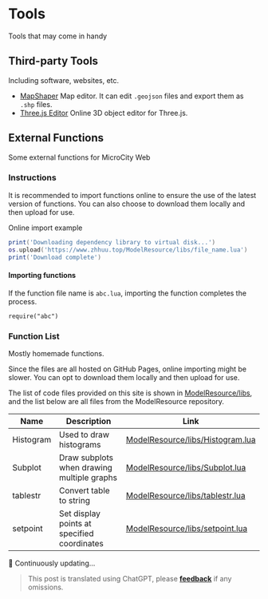 # Tools
Tools that may come in handy

## Third-party Tools
Including software, websites, etc.

- [MapShaper](https://mapshaper.org/) Map editor. It can edit `.geojson` files and export them as `.shp` files.
- [Three.js Editor](https://threejs.org/editor/) Online 3D object editor for Three.js.

## External Functions
Some external functions for MicroCity Web

### Instructions

It is recommended to import functions online to ensure the use of the latest version of functions. You can also choose to download them locally and then upload for use.

Online import example
```lua
print('Downloading dependency library to virtual disk...')
os.upload('https://www.zhhuu.top/ModelResource/libs/file_name.lua')
print('Download complete')
```

#### Importing functions

If the function file name is `abc.lua`, importing the function completes the process.
```lua:no-line-numbers
require("abc")
```

### Function List

Mostly homemade functions.

Since the files are all hosted on GitHub Pages, online importing might be slower. You can opt to download them locally and then upload for use.

The list of code files provided on this site is shown in [ModelResource/libs](https://github.com/huuhghhgyg/ModelResource/tree/main/libs), and the list below are all files from the ModelResource repository.

| Name      | Description                | Link                                                                                                         |
| --------- | -------------------------- | ------------------------------------------------------------------------------------------------------------ |
| Histogram | Used to draw histograms     | [ModelResource/libs/Histogram.lua](https://github.com/huuhghgyg/ModelResource/blob/main/libs/Histogram.lua)  |
| Subplot   | Draw subplots when drawing multiple graphs | [ModelResource/libs/Subplot.lua](https://github.com/huuhghgyg/ModelResource/blob/main/libs/Subplot.lua)     |
| tablestr  | Convert table to string     | [ModelResource/libs/tablestr.lua](https://github.com/huuhghgyg/ModelResource/blob/main/libs/tablestr.lua)   |
| setpoint  | Set display points at specified coordinates | [ModelResource/libs/setpoint.lua](https://github.com/huuhghgyg/ModelResource/blob/main/libs/setpoint.lua)   |

🔨 Continuously updating...

> This post is translated using ChatGPT, please [**feedback**](https://github.com/huuhghhgyg/MicroCityNotes/issues/new) if any omissions.
